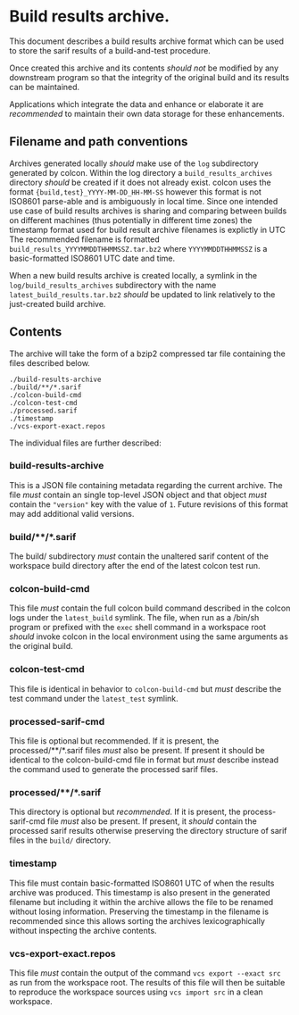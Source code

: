 # Build results archive.

This document describes a build results archive format which can be used to store the sarif results of a build-and-test procedure.

Once created this archive and its contents _should not_ be modified by any downstream program so that the integrity of the original build and its results can be maintained.

Applications which integrate the data and enhance or elaborate it are _recommended_ to maintain their own data storage for these enhancements.

## Filename and path conventions

Archives generated locally _should_ make use of the `log` subdirectory generated by colcon.
Within the log directory a `build_results_archives` directory _should_ be created if it does not already exist.
colcon uses the format `{build,test}_YYYY-MM-DD_HH-MM-SS` however this format is not ISO8601 parse-able and is ambiguously in local time.
Since one intended use case of build results archives is sharing and comparing between builds on different machines (thus potentially in different time zones) the timestamp format used for build result archive filenames is explictly in UTC
The recommended filename is formatted `build_results_YYYYMMDDTHHMMSSZ.tar.bz2` where `YYYYMMDDTHHMMSSZ` is a basic-formatted ISO8601 UTC date and time.

When a new build results archive is created locally, a symlink in the `log/build_results_archives` subdirectory with the name `latest_build_results.tar.bz2` _should_ be updated to link relatively to the just-created build archive.

## Contents

The archive will take the form of a bzip2 compressed tar file containing the files described below.

```
./build-results-archive
./build/**/*.sarif
./colcon-build-cmd
./colcon-test-cmd
./processed.sarif
./timestamp
./vcs-export-exact.repos
```

The individual files are further described:

### build-results-archive

This is a JSON file containing metadata regarding the current archive.
The file _must_ contain an single top-level JSON object and that object _must_ contain the `"version"` key with the value of `1`.
Future revisions of this format may add additional valid versions.

### build/**/*.sarif

The build/ subdirectory _must_ contain the unaltered sarif content of the workspace build directory after the end of the latest colcon test run.

### colcon-build-cmd

This file _must_ contain the full colcon build command described in the colcon logs under the `latest_build` symlink.
The file, when run as a /bin/sh program or prefixed with the `exec` shell command in a workspace root _should_ invoke colcon in the local environment using the same arguments as the original build.

### colcon-test-cmd

This file is identical in behavior to `colcon-build-cmd` but _must_ describe the test command under the `latest_test` symlink.

### processed-sarif-cmd

This file is optional but recommended.
If it is present, the processed/**/*.sarif files _must_ also be present.
If present it should be identical to the colcon-build-cmd file in format but _must_ describe instead the command used to generate the processed sarif files.

### processed/**/*.sarif

This directory is optional but _recommended_.
If it is present, the process-sarif-cmd file _must_ also be present.
If present, it _should_ contain the processed sarif results otherwise preserving the directory structure of sarif files in the  `build/` directory.

### timestamp

This file must contain basic-formatted ISO8601 UTC of when the results archive was produced.
This timestamp is also present in the generated filename but including it within the archive allows the file to be renamed without losing information.
Preserving the timestamp in the filename is recommended since this allows sorting the archives lexicographically without inspecting the archive contents.

### vcs-export-exact.repos

This file _must_ contain the output of the command `vcs export --exact src` as run from the workspace root.
The results of this file will then be suitable to reproduce the workspace sources using `vcs import src` in a clean workspace.
